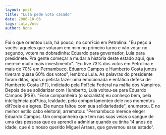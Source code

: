 ```yaml
---
layout: post
title: "Lula pede voto casado"
date: 2006-10-06
tags: Lula,Voto
author: None
---
```


Foi o que&nbsp;orientou Lula, há pouco, no com?cio em Petrolina. 
\"Eu peço a vocês: aqueles que votaram em mim no primeiro turno e vão votar no segundo, votem na dobradinha: Eduardo para governador, Lula para presidnete. Pra gente começar a mudar a história deste estado aqui, que merece muito mais investimento\".
\"Eu tive 73% dos votos em Petrolina e mais de 70% em Pernambuco. Eduardo Campos&nbsp;e Humberto Costa&nbsp;juntos tiveram quase 60% dos votos\", lembrou Lula. 
As palavras do presidente foram ditas, após o petista fazer uma emocionada e enfática defesa de Humberto Costa (PT), indiciado pela Pol?cia Federal na máfia dos Vampiros. 
Depois de se solidarizar com Humberto, Lula voltou-se para Eduardo Campos (PSB). \"Esse companheiro (o socialista) eu conheço bem, pela inteligência pol?tica, lealdade, pelo comportamenteo dele nos momentos dif?ceis e alegres. Ele nunca faltou com sua solidariedade\", enumerou.
E no melhor estilo cabo eleitoral, arrematou: \"Pernambuco merece eleger Eduardo Campos. Um companheiro que tem nas suas veias o sangue de uma das pessoas que eu aprendi a admiriar quando eu tinha 14 anos de idade, que é o nosso querido Miguel Arraes, que governou esse estado\". 